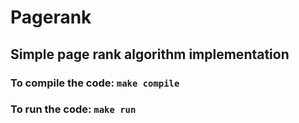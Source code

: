 Pagerank
========
Simple page rank algorithm implementation
-----------------------------------------

### To compile the code: `make compile`

### To run the code: `make run`

